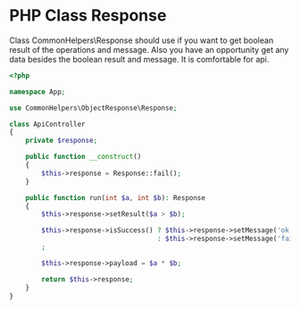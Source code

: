 # PHP Class Response

Class CommonHelpers\Response should use if you want to get boolean result of the operations and message. Also you have an opportunity get any data besides the boolean result and message. It is comfortable for api.

```php
<?php

namespace App;

use CommonHelpers\ObjectResponse\Response;

class ApiController
{
    private $response;

    public function __construct()
    {
        $this->response = Response::fail();
    }

    public function run(int $a, int $b): Response
    {
        $this->response->setResult($a > $b);

        $this->response->isSuccess() ? $this->response->setMessage('ok')
                                     : $this->response->setMessage('fail')
        ;

        $this->response->payload = $a * $b;

        return $this->response;
    }
}

```

